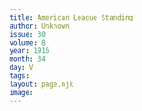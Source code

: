 ```yaml
---
title: American League Standing
author: Unknown
issue: 30
volume: 8
year: 1916
month: 34
day: V
tags:
layout: page.njk
image:
---
```

